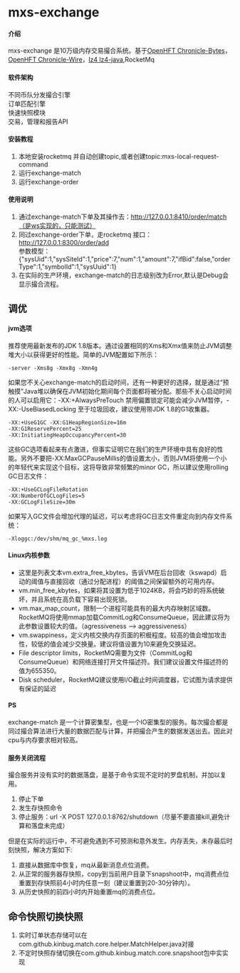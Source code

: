 # mxs-exchange

#### 介绍
mxs-exchange 是10万级内存交易撮合系统。基于[OpenHFT Chronicle-Bytes](https://github.com/OpenHFT/Chronicle-Bytes)，[OpenHFT Chronicle-Wire](https://github.com/OpenHFT/Chronicle-Wire)，[lz4 lz4-java](https://github.com/lz4/lz4-java),RocketMq

#### 软件架构
不同币队分发撮合引擎    
订单匹配引擎    
快速快照模块    
交易，管理和报告API

#### 安装教程

1.  本地安装rocketmq 并自动创建topic,或者创建topic:mxs-local-request-command
2.  运行exchange-match
3.  运行exchange-order

#### 使用说明

1.  通过exchange-match下单及其操作去：http://127.0.0.1:8410/order/match（是ws实现的，只能测试）
2.  同过exchange-order下单，走rocketmq 接口：http://127.0.0.1:8300/order/add    
    参数模型：{"sysUid":1,"sysSiteId":1,"price":7,"num":1,"amount":7,"ifBid":false,"orderType":1,"symbolId":1,"sysUuid":1}
3.  在实际的生产环境，exchange-match的日志级别改为Error,默认是Debug会显示撮合流程。

## 调优

#### jvm选项

推荐使用最新发布的JDK 1.8版本。通过设置相同的Xms和Xmx值来防止JVM调整堆大小以获得更好的性能。简单的JVM配置如下所示：​

```
-server -Xms8g -Xmx8g -Xmn4g
```

如果您不关心exchange-match的启动时间，还有一种更好的选择，就是通过“预触摸”Java堆以确保在JVM初始化期间每个页面都将被分配。那些不关心启动时间的人可以启用它：​ -XX:+AlwaysPreTouch
禁用偏置锁定可能会减少JVM暂停，​ -XX:-UseBiasedLocking
至于垃圾回收，建议使用带JDK 1.8的G1收集器。

```
-XX:+UseG1GC -XX:G1HeapRegionSize=16m   
-XX:G1ReservePercent=25 
-XX:InitiatingHeapOccupancyPercent=30
```
这些GC选项看起来有点激进，但事实证明它在我们的生产环境中具有良好的性能。另外不要把-XX:MaxGCPauseMillis的值设置太小，否则JVM将使用一个小的年轻代来实现这个目标，这将导致非常频繁的minor GC，所以建议使用rolling GC日志文件：

```
-XX:+UseGCLogFileRotation   
-XX:NumberOfGCLogFiles=5 
-XX:GCLogFileSize=30m
```
如果写入GC文件会增加代理的延迟，可以考虑将GC日志文件重定向到内存文件系统：

```
-Xloggc:/dev/shm/mq_gc_%mxs.log
```
####  Linux内核参数
- 这里是列表文本vm.extra_free_kbytes，告诉VM在后台回收（kswapd）启动的阈值与直接回收（通过分配进程）的阈值之间保留额外的可用内存。
- vm.min_free_kbytes，如果将其设置为低于1024KB，将会巧妙的将系统破坏，并且系统在高负载下容易出现死锁。
- vm.max_map_count，限制一个进程可能具有的最大内存映射区域数。RocketMQ将使用mmap加载CommitLog和ConsumeQueue，因此建议将为此参数设置较大的值。（agressiveness --> aggressiveness）
- vm.swappiness，定义内核交换内存页面的积极程度。较高的值会增加攻击性，较低的值会减少交换量。建议将值设置为10来避免交换延迟。
- File descriptor limits，RocketMQ需要为文件（CommitLog和ConsumeQueue）和网络连接打开文件描述符。我们建议设置文件描述符的值为655350。
- Disk scheduler，RocketMQ建议使用I/O截止时间调度器，它试图为请求提供有保证的延迟

#### PS
exchange-match 是一个计算密集型，也是一个IO密集型的服务。每次撮合都是同过撮合算法进行大量的数据匹配与计算，并把撮合产生的数据发送出去。因此对cpu与内存要求相对较高。


#### 服务关闭流程
撮合服务并没有实时的数据落盘，是基于命令实现不定时的罗盘机制，并加以复用。    
1. 停止下单
2. 发生存快照命令
3. 停止服务：url -X POST 127.0.0.1:8762/shutdown（尽量不要直接kill,避免计算和落盘未完成）

但是在实际的运行中，不可避免遇到不可预测和意外发生。内存丢失，未存最后时刻快照，解决方案如下:
1. 直接从数据库中恢复，mq从最新消息点位消费。
2. 从正常的服务器存快照，copy到当前用户目录下snapshoot中，mq消费点位重置到存快照前4小时内任意一刻（建议重置到20-30分钟内）。
3. 从历史快照的前四小时内开始重置mq的消费点位。

## 命令快照切换快照
1. 实时订单状态存储可以在com.github.kinbug.match.core.helper.MatchHelper.java对接
2. 不定时快照存储切换在com.github.kinbug.match.core.snapshoot包中实实现
